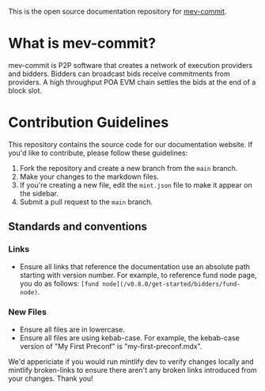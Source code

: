 This is the open source documentation repository for [mev-commit](https://github.com/primev/mev-commit).

# What is mev-commit?

mev-commit is P2P software that creates a network of execution providers and bidders. Bidders can broadcast bids receive commitments from providers. A high throughput POA EVM chain settles the bids at the end of a block slot.

# Contribution Guidelines

This repository contains the source code for our documentation website. If you'd like to contribute, please follow these guidelines:

1. Fork the repository and create a new branch from the `main` branch.
2. Make your changes to the markdown files.
3. If you're creating a new file, edit the `mint.json` file to make it appear on the sidebar.
4. Submit a pull request to the `main` branch.

## Standards and conventions

### Links
- Ensure all links that reference the documentation use an absolute path starting with version number. For example, to reference fund node page, you do as follows: `[fund node](/v0.8.0/get-started/bidders/fund-node)`.

### New Files
- Ensure all files are in lowercase.
- Ensure all files are using kebab-case. For example, the kebab-case version of "My First Preconf" is "my-first-preconf.mdx".

We'd appericiate if you would run mintlify dev to verify changes locally and mintlify broken-links to ensure there aren't any broken links introduced from your changes. Thank you!
